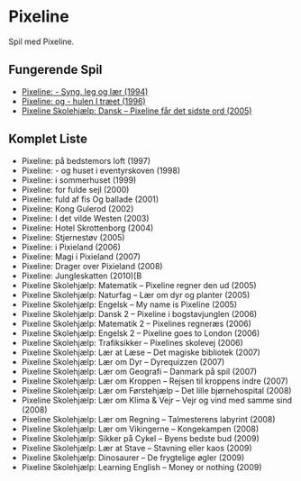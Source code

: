 # Pixeline

Spil med Pixeline.

## Fungerende Spil

  *  [Pixeline: - Syng, leg og lær (1994)](SyngLegLaer)
  *  [Pixeline: og - hulen I træet (1996)](HulenITraet)
  *  [Pixeline Skolehjælp: Dansk – Pixeline får det sidste ord (2005)](SidsteOrd)

## Komplet Liste

  *  Pixeline: på bedstemors loft (1997)
  *  Pixeline: - og huset i eventyrskoven (1998)
  *  Pixeline: i sommerhuset (1999)
  *  Pixeline: for fulde sejl (2000)
  *  Pixeline: fuld af fis Og ballade (2001)
  *  Pixeline: Kong Gulerod (2002)
  *  Pixeline: I det vilde Westen (2003)
  *  Pixeline: Hotel Skrottenborg (2004)
  *  Pixeline: Stjernestøv (2005)
  *  Pixeline: i Pixieland (2006)
  *  Pixeline: Magi i Pixieland (2007)
  *  Pixeline: Drager over Pixieland (2008)
  *  Pixeline: Jungleskatten (2010)[B
  *  Pixeline Skolehjælp: Matematik – Pixeline regner den ud (2005)
  *  Pixeline Skolehjælp: Naturfag – Lær om dyr og planter (2005)
  *  Pixeline Skolehjælp: Engelsk – My name is Pixeline (2005)
  *  Pixeline Skolehjælp: Dansk 2 – Pixeline i bogstavjunglen (2006)
  *  Pixeline Skolehjælp: Matematik 2 – Pixelines regneræs (2006)
  *  Pixeline Skolehjælp: Engelsk 2 – Pixeline goes to London (2006)
  *  Pixeline Skolehjælp: Trafiksikker – Pixelines skolevej (2006)
  *  Pixeline Skolehjælp: Lær at Læse – Det magiske bibliotek (2007)
  *  Pixeline Skolehjælp: Lær om Dyr – Dyrequizzen (2007)
  *  Pixeline Skolehjælp: Lær om Geografi – Danmark på spil (2007)
  *  Pixeline Skolehjælp: Lær om Kroppen – Rejsen til kroppens indre (2007)
  *  Pixeline Skolehjælp: Lær om Førstehjælp – Det lille bjørnehospital (2008)
  *  Pixeline Skolehjælp: Lær om Klima & Vejr – Vejr og vind med samme sind (2008)
  *  Pixeline Skolehjælp: Lær om Regning – Talmesterens labyrint (2008)
  *  Pixeline Skolehjælp: Lær om Vikingerne – Kongekampen (2008)
  *  Pixeline Skolehjælp: Sikker på Cykel – Byens bedste bud (2009)
  *  Pixeline Skolehjælp: Lær at Stave – Stavning eller kaos (2009)
  *  Pixeline Skolehjælp: Dinosaurer – De frygtelige øgler (2009)
  *  Pixeline Skolehjælp: Learning English – Money or nothing (2009)

